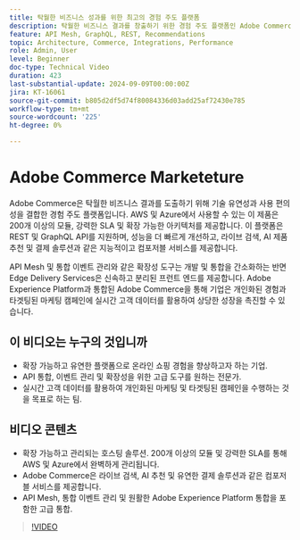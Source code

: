 ```yaml
---
title: 탁월한 비즈니스 성과를 위한 최고의 경험 주도 플랫폼
description: 탁월한 비즈니스 결과를 창출하기 위한 경험 주도 플랫폼인 Adobe Commerce의 기능과 기능입니다.
feature: API Mesh, GraphQL, REST, Recommendations
topic: Architecture, Commerce, Integrations, Performance
role: Admin, User
level: Beginner
doc-type: Technical Video
duration: 423
last-substantial-update: 2024-09-09T00:00:00Z
jira: KT-16061
source-git-commit: b805d2df5d74f80084336d03add25af72430e785
workflow-type: tm+mt
source-wordcount: '225'
ht-degree: 0%

---
```



# Adobe Commerce Marketeture

Adobe Commerce은 탁월한 비즈니스 결과를 도출하기 위해 기술 유연성과 사용 편의성을 결합한 경험 주도 플랫폼입니다. AWS 및 Azure에서 사용할 수 있는 이 제품은 200개 이상의 모듈, 강력한 SLA 및 확장 가능한 아키텍처를 제공합니다. 이 플랫폼은 REST 및 GraphQL API를 지원하며, 성능을 더 빠르게 개선하고, 라이브 검색, AI 제품 추천 및 결제 솔루션과 같은 지능적이고 컴포저블 서비스를 제공합니다.

API Mesh 및 통합 이벤트 관리와 같은 확장성 도구는 개발 및 통합을 간소화하는 반면 Edge Delivery Services은 신속하고 분리된 프런트 엔드를 제공합니다. Adobe Experience Platform과 통합된 Adobe Commerce을 통해 기업은 개인화된 경험과 타겟팅된 마케팅 캠페인에 실시간 고객 데이터를 활용하여 상당한 성장을 촉진할 수 있습니다.

## 이 비디오는 누구의 것입니까

- 확장 가능하고 유연한 플랫폼으로 온라인 쇼핑 경험을 향상하고자 하는 기업.
- API 통합, 이벤트 관리 및 확장성을 위한 고급 도구를 원하는 전문가.
- 실시간 고객 데이터를 활용하여 개인화된 마케팅 및 타겟팅된 캠페인을 수행하는 것을 목표로 하는 팀.

## 비디오 콘텐츠

- 확장 가능하고 관리되는 호스팅 솔루션. 200개 이상의 모듈 및 강력한 SLA를 통해 AWS 및 Azure에서 완벽하게 관리됩니다.
- Adobe Commerce은 라이브 검색, AI 추천 및 유연한 결제 솔루션과 같은 컴포저블 서비스를 제공합니다.
- API Mesh, 통합 이벤트 관리 및 원활한 Adobe Experience Platform 통합을 포함한 고급 통합.

>[!VIDEO](https://video.tv.adobe.com/v/3433435?learn=on)
